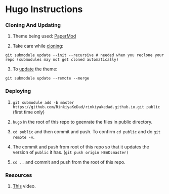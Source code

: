 # Hugo Instructions

### Cloning And Updating

1. Theme being used: [PaperMod](https://github.com/adityatelange/hugo-PaperMod)

2. Take care while [cloning](https://github.com/adityatelange/hugo-PaperMod/wiki/Installation):
```
git submodule update --init --recursive # needed when you reclone your repo (submodules may not get cloned automatically)
```

3. To [update](https://github.com/adityatelange/hugo-PaperMod/wiki/Installation) the theme:
```
git submodule update --remote --merge
```

### Deploying

1. `git submodule add -b master https://github.com/RinkiyaKeDad/rinkiyakedad.github.io.git public` (first time only)

2. `hugo` in the root of this repo to geenrate the files in public directory.

3. `cd public` and then commit and push. To confirm `cd public` and do `git remote -v`.

4. The commit and push from root of this repo so that it updates the version of `public` it has. (`git push origin HEAD:master)`

5. `cd ..` and commit and push from the root of this repo. 

### Resources

1. [This](https://youtu.be/LIFvgrRxdt4) video.